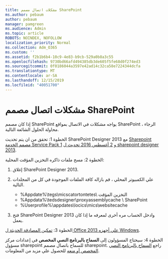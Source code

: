 ```yaml
---
title: مشكلات اتصال مصمم SharePoint
ms.author: pebaum
author: pebaum
manager: pamgreen
ms.audience: Admin
ms.topic: article
ROBOTS: NOINDEX, NOFOLLOW
localization_priority: Normal
ms.collection: Adm_O365
ms.custom: ''
ms.assetid: f2b1b6b4-10c9-4e83-b9cb-529a0b8a3c55
ms.openlocfilehash: 9730bd66afd494385db3de605f5fe68d0f274ed3
ms.sourcegitcommit: 0f0186044a3597e42ad14c32ca58e7224344dcfa
ms.translationtype: MT
ms.contentlocale: ar-SA
ms.lasthandoff: 12/15/2019
ms.locfileid: "40051700"
---
```

# <a name="sharepoint-designer-connection-issues"></a>مشكلات اتصال مصمم SharePoint 

إذا كان مصمم SharePoint يواجه مشكلات في الاتصال بمواقع SharePoint ، الرجاء محاولة الحلول الشائعة التالية.

الخطوة 1: تحقق من ان يتم تحديث SharePoint Designer 2013 مع [Sharepoint مصمم الخدمة Service Pack 1](https://support.microsoft.com/help/2817441/description-of-microsoft-sharepoint-designer-2013-service-pack-1-sp1) و [2 أغسطس 2016 تحديث ل sharepoint designer 2013](https://support.microsoft.com/help/3114721/august-2-2016-update-for-sharepoint-designer-2013-kb3114721).



الخطوة 2: مسح ملفات ذاكره التخزين المؤقت المحلية:

1. إغلاق SharePoint Designer 2013.

2. علي الكمبيوتر المحلي ، قم بازاله كافة الملفات الموجودة في كل من المجلدات التالية.

    - %Appdate%\tegs\micscatortontetes\ التخزين المؤقت
    - %Appdata%\tedsdesigner\proxyassemblycache \ SharePoint
    - %Userprofile%\appdates\locics\mics\websitecache

3. فتح SharePoint Designer 2013 وادخل الحساب مره أخرى لمعرفه ما إذا كان يعمل.

الخطوة 3: [تمكين المصادقة الحديثة ل Office 2013 علي أجهزه Windows](https://docs.microsoft.com/office365/admin/security-and-compliance/enable-modern-authentication?redirectSourcePath=/article/Enable-Modern-Authentication-for-Office-2013-on-Windows-devices-7dc1c01a-090f-4971-9677-f1b192d6c910&view=o365-worldwide).

الخطوة 4: سيحتاج المسؤولون إلى **السماح بالبرنامج النصي المخصص** في إعدادات مركز مسؤول sharepoint للسماح باتصال مصمم sharepoint. راجع [السماح بالبرنامج النصي المخصص أو منعه](https://docs.microsoft.com/sharepoint/allow-or-prevent-custom-script) للحصول علي مزيد من المعلومات.


